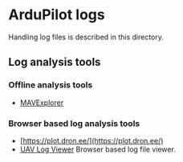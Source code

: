 # ArduPilot logs

Handling log files is described in this directory.

## Log analysis tools

### Offline analysis tools
* [MAVExplorer](mav_explorer)

### Browser based log analysis tools
* [https://plot.dron.ee/](https://plot.dron.ee/)
* [UAV Log Viewer](https://plot.ardupilot.org/#/) Browser based log file viewer.


